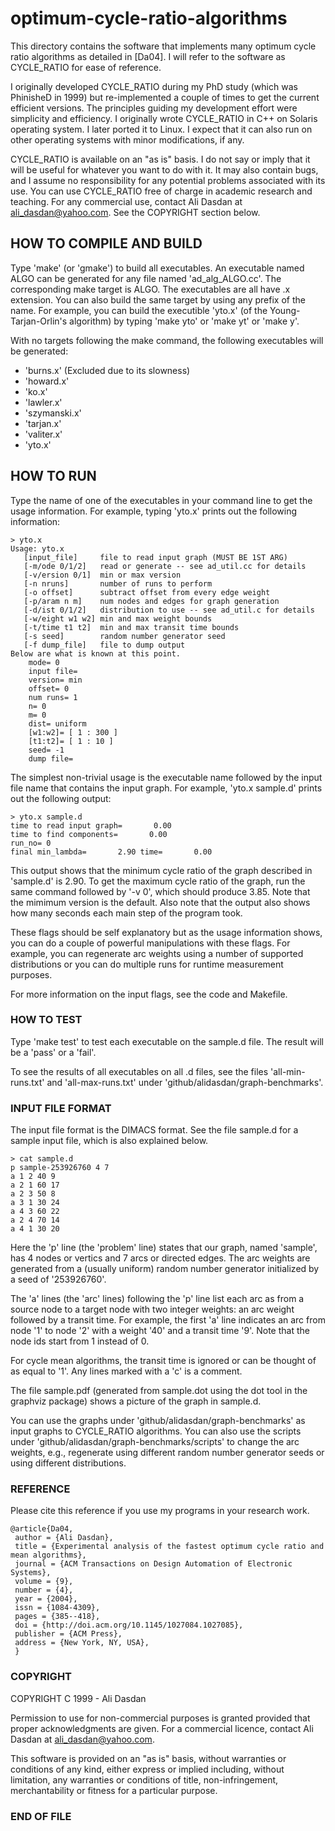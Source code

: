 optimum-cycle-ratio-algorithms
==============================

This directory contains the software that implements many optimum
cycle ratio algorithms as detailed in [Da04]. I will refer to the
software as CYCLE_RATIO for ease of reference.

I originally developed CYCLE_RATIO during my PhD study (which was
PhinisheD in 1999) but re-implemented a couple of times to get the
current efficient versions. The principles guiding my development
effort were simplicity and efficiency. I originally wrote CYCLE_RATIO
in C++ on Solaris operating system. I later ported it to Linux. I
expect that it can also run on other operating systems with minor
modifications, if any.

CYCLE_RATIO is available on an "as is" basis. I do not say or imply
that it will be useful for whatever you want to do with it. It may
also contain bugs, and I assume no responsibility for any potential
problems associated with its use. You can use CYCLE_RATIO free of
charge in academic research and teaching. For any commercial use,
contact Ali Dasdan at ali_dasdan@yahoo.com. See the COPYRIGHT section
below.

## HOW TO COMPILE AND BUILD

Type 'make' (or 'gmake') to build all executables. An executable named
ALGO can be generated for any file named 'ad_alg_ALGO.cc'. The
corresponding make target is ALGO. The executables are all have .x
extension. You can also build the same target by using any prefix of
the name. For example, you can build the executible 'yto.x' (of the
Young-Tarjan-Orlin's algorithm) by typing 'make yto' or 'make yt' or
'make y'.

With no targets following the make command, the following executables
will be generated:
- 'burns.x'  (Excluded due to its slowness)
- 'howard.x'
- 'ko.x'
- 'lawler.x'
- 'szymanski.x'
- 'tarjan.x'
- 'valiter.x'
- 'yto.x'

## HOW TO RUN

Type the name of one of the executables in your command line to get
the usage information. For example, typing 'yto.x' prints out the
following information:

```
> yto.x
Usage: yto.x
   [input_file]     file to read input graph (MUST BE 1ST ARG)
   [-m/ode 0/1/2]   read or generate -- see ad_util.cc for details
   [-v/ersion 0/1]  min or max version
   [-n nruns]       number of runs to perform
   [-o offset]      subtract offset from every edge weight
   [-p/aram n m]    num nodes and edges for graph generation
   [-d/ist 0/1/2]   distribution to use -- see ad_util.c for details
   [-w/eight w1 w2] min and max weight bounds
   [-t/time t1 t2]  min and max transit time bounds
   [-s seed]        random number generator seed
   [-f dump_file]   file to dump output
Below are what is known at this point.
	mode= 0
	input file= 
	version= min
	offset= 0
	num runs= 1
	n= 0
	m= 0
	dist= uniform
	[w1:w2]= [ 1 : 300 ]
	[t1:t2]= [ 1 : 10 ]
	seed= -1
	dump file= 
```

The simplest non-trivial usage is the executable name followed by the
input file name that contains the input graph. For example, 'yto.x
sample.d' prints out the following output:

```
> yto.x sample.d
time to read input graph=       0.00
time to find components=       0.00
run_no= 0
final min_lambda=       2.90 time=       0.00
```

This output shows that the minimum cycle ratio of the graph described
in 'sample.d' is 2.90. To get the maximum cycle ratio of the graph,
run the same command followed by '-v 0', which should produce
3.85. Note that the mimimum version is the default. Also note that the
output also shows how many seconds each main step of the program took.

These flags should be self explanatory but as the usage information
shows, you can do a couple of powerful manipulations with these
flags. For example, you can regenerate arc weights using a number of
supported distributions or you can do multiple runs for runtime
measurement purposes. 

For more information on the input flags, see the code and Makefile.

### HOW TO TEST

Type 'make test' to test each executable on the sample.d file. The
result will be a 'pass' or a 'fail'.

To see the results of all executables on all .d files, see the files
'all-min-runs.txt' and 'all-max-runs.txt' under
'github/alidasdan/graph-benchmarks'.

### INPUT FILE FORMAT

The input file format is the DIMACS format. See the file sample.d for
a sample input file, which is also explained below.

```
> cat sample.d
p sample-253926760 4 7
a 1 2 40 9
a 2 1 60 17
a 2 3 50 8
a 3 1 30 24
a 4 3 60 22
a 2 4 70 14
a 4 1 30 20
```

Here the 'p' line (the 'problem' line) states that our graph, named
'sample', has 4 nodes or vertics and 7 arcs or directed edges. The arc
weights are generated from a (usually uniform) random number generator
initialized by a seed of '253926760'.

The 'a' lines (the 'arc' lines) following the 'p' line list each arc
as from a source node to a target node with two integer weights: an
arc weight followed by a transit time. For example, the first 'a' line
indicates an arc from node '1' to node '2' with a weight '40' and a
transit time '9'. Note that the node ids start from 1 instead of 0.

For cycle mean algorithms, the transit time is ignored or can be
thought of as equal to '1'. Any lines marked with a 'c' is a comment.

The file sample.pdf (generated from sample.dot using the dot tool in
the graphviz package) shows a picture of the graph in sample.d.

You can use the graphs under 'github/alidasdan/graph-benchmarks' as
input graphs to CYCLE_RATIO algorithms. You can also use the scripts
under 'github/alidasdan/graph-benchmarks/scripts' to change the arc
weights, e.g., regenerate using different random number generator
seeds or using different distributions. 

### REFERENCE

Please cite this reference if you use my programs in your research
work.

```
@article{Da04,
 author = {Ali Dasdan},
 title = {Experimental analysis of the fastest optimum cycle ratio and mean algorithms},
 journal = {ACM Transactions on Design Automation of Electronic Systems},
 volume = {9},
 number = {4},
 year = {2004},
 issn = {1084-4309},
 pages = {385--418},
 doi = {http://doi.acm.org/10.1145/1027084.1027085},
 publisher = {ACM Press},
 address = {New York, NY, USA},
 }
```

### COPYRIGHT

COPYRIGHT C 1999 - Ali Dasdan

Permission to use for non-commercial purposes is granted provided that
proper acknowledgments are given. For a commercial licence, contact
Ali Dasdan at ali_dasdan@yahoo.com.

This software is provided on an "as is" basis, without warranties or
conditions of any kind, either express or implied including, without
limitation, any warranties or conditions of title, non-infringement,
merchantability or fitness for a particular purpose.

### END OF FILE
